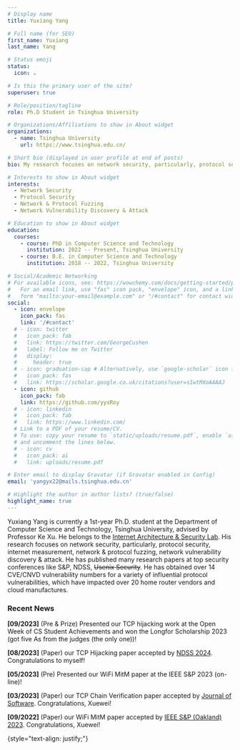 ```yaml
---
# Display name
title: Yuxiang Yang

# Full name (for SEO)
first_name: Yuxiang
last_name: Yang

# Status emoji
status:
  icon: ☕️

# Is this the primary user of the site?
superuser: true

# Role/position/tagline
role: Ph.D Student in Tsinghua University

# Organizations/Affiliations to show in About widget
organizations:
  - name: Tsinghua University
    url: https://www.tsinghua.edu.cn/

# Short bio (displayed in user profile at end of posts)
bio: My research focuses on network security, particularly, protocol security, internet measurement, network & protocol fuzzing, network vulnerability discovery & attack.

# Interests to show in About widget
interests:
  - Network Security
  - Protocol Security
  - Network & Protocol Fuzzing
  - Network Vulnerability Discovery & Attack

# Education to show in About widget
education:
  courses:
    - course: PhD in Computer Science and Technology
      institution: 2022 -- Present, Tsinghua University
    - course: B.E. in Computer Science and Technology
      institution: 2018 -- 2022, Tsinghua University

# Social/Academic Networking
# For available icons, see: https://wowchemy.com/docs/getting-started/page-builder/#icons
#   For an email link, use "fas" icon pack, "envelope" icon, and a link in the
#   form "mailto:your-email@example.com" or "/#contact" for contact widget.
social:
  - icon: envelope
    icon_pack: fas
    link: '/#contact'
  # - icon: twitter
  #   icon_pack: fab
  #   link: https://twitter.com/GeorgeCushen
  #   label: Follow me on Twitter
  #   display:
  #     header: true
  # - icon: graduation-cap # Alternatively, use `google-scholar` icon from `ai` icon pack
  #   icon_pack: fas
  #   link: https://scholar.google.co.uk/citations?user=sIwtMXoAAAAJ
  - icon: github
    icon_pack: fab
    link: https://github.com/yyxRoy
  # - icon: linkedin
  #   icon_pack: fab
  #   link: https://www.linkedin.com/
  # Link to a PDF of your resume/CV.
  # To use: copy your resume to `static/uploads/resume.pdf`, enable `ai` icons in `params.yaml`,
  # and uncomment the lines below.
  # - icon: cv
  #   icon_pack: ai
  #   link: uploads/resume.pdf

# Enter email to display Gravatar (if Gravatar enabled in Config)
email: 'yangyx22@mails.tsinghua.edu.cn'

# Highlight the author in author lists? (true/false)
highlight_name: true
---
```

Yuxiang Yang is currently a 1st-year Ph.D. student at the Department of Computer Science and Technology, Tsinghua University, advised by Professor Ke Xu. He belongs to the [Internet Architecture & Security Lab](http://thucsnet.com/). His research focuses on network security, particularly, protocol security, internet measurement, network & protocol fuzzing, network vulnerability discovery & attack. He has published many research papers at top security conferences like S&P, NDSS, ~~Usenix Security~~. He has obtained over 14 CVE/CNVD vulnerability numbers for a variety of influential protocol vulnerabilities, which have impacted over 20 home router vendors and cloud manufactures.

### **Recent News** ###

**[09/2023]** (Pre & Prize) Presented our TCP hijacking work at the Open Week of CS Student Achievements and won the Longfor Scholarship 2023 (got five As from the judges (the only one))!

**[08/2023]** (Paper) our TCP Hijacking paper accepted by [NDSS 2024](https://www.ndss-symposium.org/ndss2024/). Congratulations to myself!

**[05/2023]** (Pre) Presented our WiFi MitM paper at the IEEE S&P 2023 (on-line)!

**[03/2023]** (Paper) our TCP Chain Verification paper accepted by [Journal of Software](https://www.jos.org.cn/jos/article/abstract/mf024). Congratulations, Xuewei!

**[09/2022]** (Paper) our WiFi MitM paper accepted by [IEEE S&P (Oakland) 2023](https://sp2023.ieee-security.org/program.html). Congratulations, Xuewei!

{style="text-align: justify;"}
